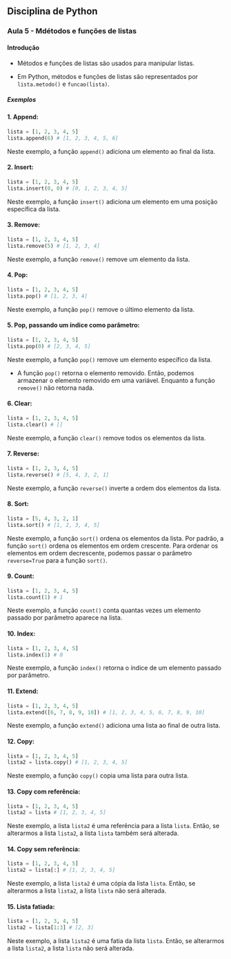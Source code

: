 ## Disciplina de Python

### Aula 5 - Mdétodos e funções de listas

#### Introdução

- Métodos e funções de listas são usados para manipular listas.

- Em Python, métodos e funções de listas são representados por `lista.metodo()` e `funcao(lista)`.

##### Exemplos

#### 1. Append:

```python
lista = [1, 2, 3, 4, 5]
lista.append(6) # [1, 2, 3, 4, 5, 6]
```
Neste exemplo, a função `append()` adiciona um elemento ao final da lista.

#### 2. Insert:

```python
lista = [1, 2, 3, 4, 5]
lista.insert(0, 0) # [0, 1, 2, 3, 4, 5]
```
Neste exemplo, a função `insert()` adiciona um elemento em uma posição específica da lista.

#### 3. Remove:

```python
lista = [1, 2, 3, 4, 5]
lista.remove(5) # [1, 2, 3, 4]
```
Neste exemplo, a função `remove()` remove um elemento da lista.

#### 4. Pop:

```python
lista = [1, 2, 3, 4, 5]
lista.pop() # [1, 2, 3, 4]
```
Neste exemplo, a função `pop()` remove o último elemento da lista.

#### 5. Pop, passando um índice como parâmetro:

```python
lista = [1, 2, 3, 4, 5]
lista.pop(0) # [2, 3, 4, 5]
```
Neste exemplo, a função `pop()` remove um elemento específico da lista.

- A função `pop()` retorna o elemento removido. Então, podemos armazenar o elemento removido em uma variável. Enquanto a função `remove()` não retorna nada.

#### 6. Clear:

```python
lista = [1, 2, 3, 4, 5]
lista.clear() # []
```
Neste exemplo, a função `clear()` remove todos os elementos da lista.

#### 7. Reverse:

```python
lista = [1, 2, 3, 4, 5]
lista.reverse() # [5, 4, 3, 2, 1]
```
Neste exemplo, a função `reverse()` inverte a ordem dos elementos da lista.

#### 8. Sort:

```python
lista = [5, 4, 3, 2, 1]
lista.sort() # [1, 2, 3, 4, 5]
```
Neste exemplo, a função `sort()` ordena os elementos da lista. Por padrão, a função `sort()` ordena os elementos em ordem crescente. Para ordenar os elementos em ordem decrescente, podemos passar o parâmetro `reverse=True` para a função `sort()`.

#### 9. Count:

```python
lista = [1, 2, 3, 4, 5]
lista.count(1) # 1
```
Neste exemplo, a função `count()` conta quantas vezes um elemento passado por parâmetro aparece na lista.

#### 10. Index:

```python
lista = [1, 2, 3, 4, 5]
lista.index(1) # 0
```
Neste exemplo, a função `index()` retorna o índice de um elemento passado por parâmetro.

#### 11. Extend:

```python
lista = [1, 2, 3, 4, 5]
lista.extend([6, 7, 8, 9, 10]) # [1, 2, 3, 4, 5, 6, 7, 8, 9, 10]
```
Neste exemplo, a função `extend()` adiciona uma lista ao final de outra lista.

#### 12. Copy:

```python
lista = [1, 2, 3, 4, 5]
lista2 = lista.copy() # [1, 2, 3, 4, 5]
```
Neste exemplo, a função `copy()` copia uma lista para outra lista.

#### 13. Copy com referência:

```python
lista = [1, 2, 3, 4, 5]
lista2 = lista # [1, 2, 3, 4, 5]
```
Neste exemplo, a lista `lista2` é uma referência para a lista `lista`. Então, se alterarmos a lista `lista2`, a lista `lista` também será alterada.

#### 14. Copy sem referência:

```python
lista = [1, 2, 3, 4, 5]
lista2 = lista[:] # [1, 2, 3, 4, 5]
```
Neste exemplo, a lista `lista2` é uma cópia da lista `lista`. Então, se alterarmos a lista `lista2`, a lista `lista` não será alterada.

#### 15. Lista fatiada:

```python
lista = [1, 2, 3, 4, 5]
lista2 = lista[1:3] # [2, 3]
```
Neste exemplo, a lista `lista2` é uma fatia da lista `lista`. Então, se alterarmos a lista `lista2`, a lista `lista` não será alterada.